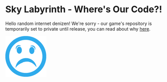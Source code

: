 # Sky Labyrinth - Where's Our Code?!

Hello random internet denizen! We're sorry - our game's repository is temporarily set to private until release, you can read about why [here](https://variancecs.wordpress.com/2016/10/10/going-dark/).

![Sorry!](https://raw.githubusercontent.com/Murkantilism/skylabgame_public/master/Sad_small.png)
